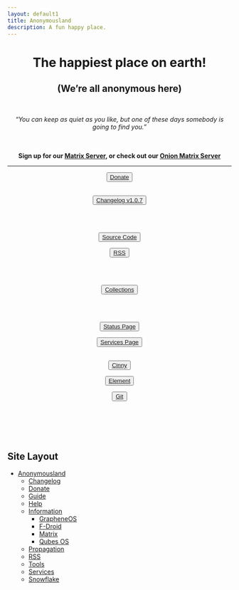 ```yaml
---
layout: default1
title: Anonymousland
description: A fun happy place.
---
```


<div style="text-align:center;">
<!-- https://invidious.kavin.rocks/watch?v=J-6fW66IUY4 -->
<h1>The happiest place on earth!</h1>
<h2>(We’re all anonymous here)</h2>
<br>
<p><i>“You can keep as quiet as you like, but one of these days somebody is going to find you.” </i></p>
<br>
<br>
</div>

<div style="text-align:center">
<div class="alert alert-info" role="alert">
  <strong>Sign up for our <a href="https://element.anonymousland.org"> Matrix Server</a>, or check out our <a href="http://ps3364wgpvq46iumfm7wcewr3qxymtnd2fo753gvngzbumir7wyrlvad.onion/"> Onion Matrix Server</a></strong>
</div>
</div>

---

<div style="text-align:center">
  <button type="button" class="btn btn-lg btn-default"><a href="./donate"> Donate</a></button>
<br>
<br>

  <button type="button" class="btn btn-lg btn-default"><a href="./changelog"><i class="fa fa-clipboard" aria-hidden="true"></i> Changelog v1.0.7</a></button>

<br>
<br>

  <button type="button" class="btn btn-md btn-default"><a href="https://git.anonymousland.org/anonymousland/anonymousland"> <i class="fa fa-github" aria-hidden="true"></i> Source Code</a></button>

  <button type="button" class="btn btn-md btn-default"><a href="./rss"><i class="fa fa-rss-square" aria-hidden="true"></i> RSS</a></button>

<br>
<br>

  <button type="button" class="btn btn-md btn-default"><a href="./information"><i class="fa fa-list" aria-hidden="true"></i> Collections</a></button>

<br>
<br>

  <button type="button" class="btn btn-lg btn-default"><a href="https://status.anonymousland.org"> Status Page</a></button>

  <button type="button" class="btn btn-lg btn-default"><a href="./services"> Services Page</a></button>
<br>
<br>

  <button type="button" class="btn btn-md btn-default"><a href="https://cinny.anonymousland.org"> Cinny</a></button>

  <button type="button" class="btn btn-md btn-default"><a href="https://element.anonymousland.org"> Element</a></button>
 
  <button type="button" class="btn btn-md btn-default"><a href="https://git.anonymousland.org"> Git</a></button>

<br>
<br>

  </div>

<br>
<br>


## Site Layout

- [Anonymousland](https://anonymousland.org)
  - [Changelog](./changelog)
  - [Donate](./donate)
  - [Guide](./guide)
  - [Help](./help)
  - [Information](./information)
     - [GrapheneOS](./graphene)
     - [F-Droid](./f-droid)
     - [Matrix](./matrix)
     - [Qubes OS](./qubes)
  - [Propagation](./propagate)
  - [RSS](./rss)
  - [Tools](./tools)
  - [Services](./services)
  - [Snowflake](./snowflake)
